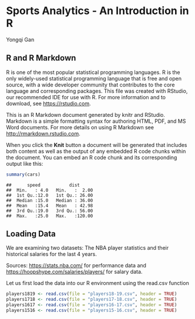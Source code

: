 Sports Analytics - An Introduction in R
================
Yongqi Gan

R and R Markdown
----------------

R is one of the most popular statistical programming languages. R is the only widely-used statistical programming language that is free and open source, with a wide developer community that contributes to the core language and corresponding packages. This file was created with RStudio, our recommended IDE for use with R. For more information and to download, see <https://rstudio.com>.

This is an R Markdown document generated by knitr and RStudio. Markdown is a simple formatting syntax for authoring HTML, PDF, and MS Word documents. For more details on using R Markdown see <http://rmarkdown.rstudio.com>.

When you click the **Knit** button a document will be generated that includes both content as well as the output of any embedded R code chunks within the document. You can embed an R code chunk and its corresponding output like this:

``` r
summary(cars)
```

    ##      speed           dist       
    ##  Min.   : 4.0   Min.   :  2.00  
    ##  1st Qu.:12.0   1st Qu.: 26.00  
    ##  Median :15.0   Median : 36.00  
    ##  Mean   :15.4   Mean   : 42.98  
    ##  3rd Qu.:19.0   3rd Qu.: 56.00  
    ##  Max.   :25.0   Max.   :120.00

Loading Data
------------

We are examining two datasets: The NBA player statistics and their historical salaries for the last 4 years.

Sources: <https://stats.nba.com/> for performance data and <https://hoopshype.com/salaries/players/> for salary data.

Let us first load the data into our R environment using the read.csv function

``` r
players1819 <- read.csv(file = "players18-19.csv", header = TRUE)
players1718 <- read.csv(file = "players17-18.csv", header = TRUE)
players1617 <- read.csv(file = "players16-17.csv", header = TRUE)
players1516 <- read.csv(file = "players15-16.csv", header = TRUE)
```
